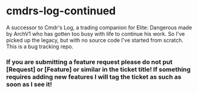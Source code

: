 # cmdrs-log-continued
A successor to Cmdr's Log, a trading companion for Elite: Dangerous made by ArchV1 who has gotten too busy with life to continue his work. So I've picked up the legacy, but with no source code I've started from scratch. This is a bug tracking repo.

### __If you are submitting a feature request please do not put [Request] or [Feature] or similar in the ticket title! If something requires adding new features I will tag the ticket as such as soon as I see it!__
